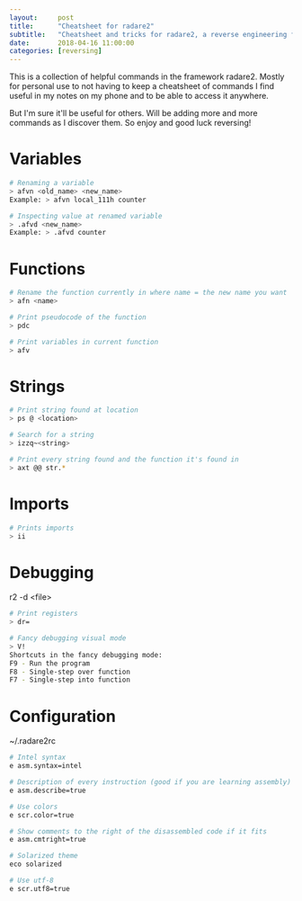 ```yaml
---
layout:     post
title:      "Cheatsheet for radare2"
subtitle:   "Cheatsheet and tricks for radare2, a reverse engineering framework"
date:       2018-04-16 11:00:00
categories: [reversing]
---
```

This is a collection of helpful commands in the framework radare2.
Mostly for personal use to not having to keep a cheatsheet of commands I find useful in my notes on my phone and to be able to access it anywhere.

But I'm sure it'll be useful for others. Will be adding more and more commands as I discover them.
So enjoy and good luck reversing!

# Variables
```bash
# Renaming a variable
> afvn <old_name> <new_name>
Example: > afvn local_111h counter

# Inspecting value at renamed variable
> .afvd <new_name>
Example: > .afvd counter
```

# Functions
```bash
# Rename the function currently in where name = the new name you want
> afn <name>

# Print pseudocode of the function
> pdc

# Print variables in current function
> afv
```

# Strings
```bash
# Print string found at location
> ps @ <location>

# Search for a string
> izzq~<string>

# Print every string found and the function it's found in
> axt @@ str.*
```
# Imports
```bash
# Prints imports
> ii
```

# Debugging
r2 -d \<file>
```bash
# Print registers
> dr=

# Fancy debugging visual mode
> V!
Shortcuts in the fancy debugging mode:
F9 - Run the program
F8 - Single-step over function
F7 - Single-step into function
```
# Configuration
~/.radare2rc
```bash
# Intel syntax
e asm.syntax=intel

# Description of every instruction (good if you are learning assembly)
e asm.describe=true

# Use colors
e scr.color=true

# Show comments to the right of the disassembled code if it fits
e asm.cmtright=true

# Solarized theme
eco solarized

# Use utf-8
e scr.utf8=true
```

